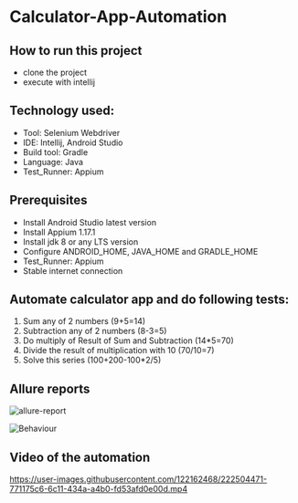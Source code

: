 # Calculator-App-Automation

## How to run this project
- clone the project
- execute with intellij


## Technology used:

- Tool: Selenium Webdriver
- IDE: Intellij, Android Studio
- Build tool: Gradle
- Language: Java
- Test_Runner: Appium


## Prerequisites

- Install Android Studio latest version
- Install Appium 1.17.1
- Install jdk 8 or any LTS version
- Configure ANDROID_HOME, JAVA_HOME and GRADLE_HOME
- Test_Runner: Appium
- Stable internet connection


## Automate calculator app and do following tests:

1. Sum any of 2 numbers (9+5=14)
2. Subtraction any of 2 numbers (8-3=5)
3. Do multiply of Result of Sum and Subtraction (14*5=70)
4. Divide the result of multiplication with 10 (70/10=7)
5. Solve this series (100+200-100*2/5)

## Allure reports

![allure-report](https://user-images.githubusercontent.com/122162468/222479160-e20b9ba6-a113-487e-8e17-2c9d05bbee22.JPG)

![Behaviour](https://user-images.githubusercontent.com/122162468/222479204-e97ebdd0-d50e-4504-a5d1-f76e640a7e9f.JPG)

## Video of the automation

https://user-images.githubusercontent.com/122162468/222504471-771175c6-6c11-434a-a4b0-fd53afd0e00d.mp4




